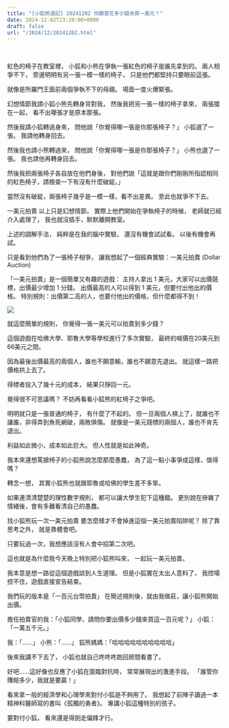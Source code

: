 ```yaml
---
title: "[小狐熊週記] 20241202 你願意花多少錢來買一美元？"
date: 2024-12-02T23:20:00+0800
draft: false
url: "/2024/12/20241202.html"
---
```


 

紅色的椅子在教室裡，
小狐和小熊在爭執一張紅色的椅子是誰先拿到的。
兩人相爭不下，
旁邊明明有另一張一模一樣的椅子，
只是他們都堅持只要眼前這張。

就像是所羅門王面前兩個爭執不下的母親。
場面一度火爆緊張。

幻想情節我請小狐小熊先轉身背對我，
然後我把另一張一樣的椅子拿來，
兩張擺在一起，
看不出哪張才是原本那張。

然後我請小狐轉過身來，
問他說「你覺得哪一張是你那張椅子？」
小狐選了一張。
我請他轉身回去。

然後我也請小熊轉過來，
問他說「你覺得哪一張是你那張椅子？」
小熊也選了一張。
我也請他再轉身回去。

然後我把兩張椅子各自放在他們身後，
對他們說「這就是跟你們剛剛所指認相同的紅色椅子，請檢查一下有沒有什麼破綻。」

當然沒有破綻，兩張椅子幾乎是一模一樣，看不出差異。
至此也就爭不下去。

一美元拍賣
以上只是幻想情節。
實際上他們開始在爭執椅子的時候，
老師就已經介入處理了，
我也就沒插手，默默離開教室。

上述的調解手法，
純粹是在我的腦中實驗，
還沒有機會試試看。
以後有機會再試。

只是看到他們為了一張椅子相爭，
讓我想起了一個經典實驗：一美元拍賣 (Dollar Auction)

「一美元拍賣」是一個簡單又有趣的遊戲：
主持人拿出 1 美元，大家可以出價競標，出價最少增加 1 分錢。
出價最高的人可以得到 1 美元，但要付出他出的價格。
特別規則：出價第二高的人，也要付他出的價格，但什麼都得不到！



![]($https://blogger.googleusercontent.com/img/b/R29vZ2xl/AVvXsEhClIFaXJGT4YBvGt6XSVV4KY3jQQHwF5uJ8gL750JJjIKA5H_Rb-erW2ThM9IHfBqgK6KdiSW3NG438JA86Urc3DMCdfW3zoixK3xKKqHpUURElmWw8tsYhFUttR0DeqG0p1_QrUKTiL7hZG9vuBrdoYmlD_shPflpC4Zt_BJ9YolEyGmKOOpBoCWs6vo/s320/%E4%B8%80%E7%BE%8E%E5%85%83%E6%8B%8D%E8%B3%A3.png)



就這麼簡單的規則，
你覺得一張一美元可以拍賣到多少錢？

這個遊戲在哈佛大學、耶魯大學等學校進行了多次實驗，
最終的喊價在20美元到66美元之間。

因為最後出價最高的兩個人，誰也不願意輸，誰也不願意先退出。
就這樣一路把價格拱上去了。

得標者投入了幾十元的成本，
結果只掙回一元。

覺得很不可思議嗎？
不妨再看看小狐熊的紅椅子之爭吧。

明明就只是一張普通的椅子，
有什麼了不起的。
但一旦兩個人槓上了，就誰也不讓誰，非得弄到魚死網破，兩敗俱傷。
就像是一美元競標的兩個人，誰也不肯先退出。

利益如此微小，成本如此巨大。
但人性就是如此神奇。

我本來還想罵搶椅子的小狐熊說怎麼那麼愚蠢，
為了這一點小事爭成這樣，值得嗎？

轉念一想，
其實小狐熊也就跟耶魯或哈佛的學生差不多笨。

如果連清清楚楚的理性數字規則，
都可以讓大學生犯下這種錯。
更別說在摻雜了情緒後，會有多難看清自己的愚蠢。

找小狐熊玩一次一美元拍賣
要怎麼樣才不會掉進這個一美元拍賣陷阱呢？
除了靠思考之外，
就是靠體會吧。

只要玩過一次，我想應該沒有人會中招第二次吧。

這也就是為什麼我今天晚上特別把小狐熊叫來，
一起玩一美元拍賣。

我本意是想一路從這個遊戲談到人生道理。
但是小狐實在太出人意料了，
我控場控不住，遊戲直接宣告結束。

我們玩的版本是「一百元台幣拍賣」
在簡述規則後，就由我做莊，讓小狐熊開始出價。

擔任拍賣官的我：「小狐同學，請問你要出價多少錢來買這一百元呢？」
小狐：「一萬五千元。」

我：「……」
小熊：「……」
狐熊媽媽：「哈哈哈哈哈哈哈哈哈哈」

後來我講不下去了，
小狐也就自己咚咚咚跑回房間看書了。

好吧……這好像也反應了小狐在面臨對抗時，
常常展現出的激進手段。
「誰管你賺賠多少，我就是要贏！」

看來拿一般的經濟學和心理學來對付小狐是不夠用了。
我想起了前陣子讀過一本精神科醫師寫的書叫《孤獨的勇者》。
專講小狐這種特別的孩子。

要對付小狐，
看來還是得劍走偏鋒才行。


